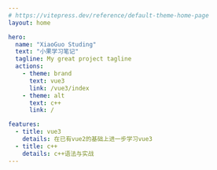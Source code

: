 ```yaml
---
# https://vitepress.dev/reference/default-theme-home-page
layout: home

hero:
  name: "XiaoGuo Studing"
  text: "小果学习笔记"
  tagline: My great project tagline
  actions:
    - theme: brand
      text: vue3
      link: /vue3/index
    - theme: alt
      text: c++
      link: /

features:
  - title: vue3
    details: 在已有vue2的基础上进一步学习vue3
  - title: c++
    details: c++语法与实战
---
```


